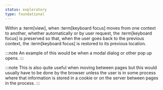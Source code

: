 ```yaml
---
status: exploratory
type: foundational
---
```


Within a :term[view], when :term[keyboard focus] moves from one context to another, whether automatically or by user request, the :term[keyboard focus] is preserved so that, when the user goes back to the previous context, the :term[keyboard focus] is restored to its previous location.

:::note
An example of this would be when a modal dialog or other pop up opens.
:::

:::note
This is also quite useful when moving between pages but this would usually have to be done by the browser unless the user is in some process where that information is stored in a cookie or on the server between pages in the process.
:::
